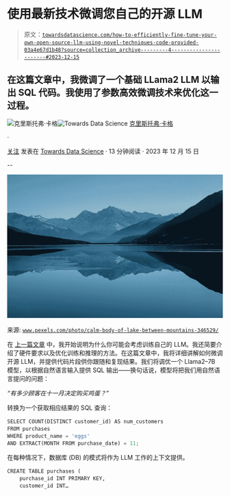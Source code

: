 # 使用最新技术微调您自己的开源 LLM

> 原文：[`towardsdatascience.com/how-to-efficiently-fine-tune-your-own-open-source-llm-using-novel-techniques-code-provided-03a4e67d1b48?source=collection_archive---------4-----------------------#2023-12-15`](https://towardsdatascience.com/how-to-efficiently-fine-tune-your-own-open-source-llm-using-novel-techniques-code-provided-03a4e67d1b48?source=collection_archive---------4-----------------------#2023-12-15)

## 在这篇文章中，我微调了一个基础 LLama2 LLM 以输出 SQL 代码。我使用了**参数高效微调**技术来优化这一过程。

[](https://medium.com/@christopher_karg?source=post_page-----03a4e67d1b48--------------------------------)![克里斯托弗·卡格](https://medium.com/@christopher_karg?source=post_page-----03a4e67d1b48--------------------------------)[](https://towardsdatascience.com/?source=post_page-----03a4e67d1b48--------------------------------)![Towards Data Science](https://towardsdatascience.com/?source=post_page-----03a4e67d1b48--------------------------------) [克里斯托弗·卡格](https://medium.com/@christopher_karg?source=post_page-----03a4e67d1b48--------------------------------)

·

[关注](https://medium.com/m/signin?actionUrl=https%3A%2F%2Fmedium.com%2F_%2Fsubscribe%2Fuser%2F5fbda6d16c39&operation=register&redirect=https%3A%2F%2Ftowardsdatascience.com%2Fhow-to-efficiently-fine-tune-your-own-open-source-llm-using-novel-techniques-code-provided-03a4e67d1b48&user=Christopher+Karg&userId=5fbda6d16c39&source=post_page-5fbda6d16c39----03a4e67d1b48---------------------post_header-----------) 发表在 [Towards Data Science](https://towardsdatascience.com/?source=post_page-----03a4e67d1b48--------------------------------) · 13 分钟阅读 · 2023 年 12 月 15 日 [](https://medium.com/m/signin?actionUrl=https%3A%2F%2Fmedium.com%2F_%2Fvote%2Ftowards-data-science%2F03a4e67d1b48&operation=register&redirect=https%3A%2F%2Ftowardsdatascience.com%2Fhow-to-efficiently-fine-tune-your-own-open-source-llm-using-novel-techniques-code-provided-03a4e67d1b48&user=Christopher+Karg&userId=5fbda6d16c39&source=-----03a4e67d1b48---------------------clap_footer-----------)

--

[](https://medium.com/m/signin?actionUrl=https%3A%2F%2Fmedium.com%2F_%2Fbookmark%2Fp%2F03a4e67d1b48&operation=register&redirect=https%3A%2F%2Ftowardsdatascience.com%2Fhow-to-efficiently-fine-tune-your-own-open-source-llm-using-novel-techniques-code-provided-03a4e67d1b48&source=-----03a4e67d1b48---------------------bookmark_footer-----------)![](img/389987bb764f9aceba43b821ecf0128e.png)

来源: [`www.pexels.com/photo/calm-body-of-lake-between-mountains-346529/`](https://www.pexels.com/photo/calm-body-of-lake-between-mountains-346529/)

在 [上一篇文章](https://medium.com/towards-data-science/quantisation-and-co-reducing-inference-times-on-llms-by-80-671db9349bdb) 中，我开始说明为什么你可能会考虑训练自己的 LLM。我还简要介绍了硬件要求以及优化训练和推理的方法。在这篇文章中，我将详细讲解如何微调开源 LLM，并提供代码片段供你跟随和复现结果。我们将调优一个 Llama2–7B 模型，以根据自然语言输入提供 SQL 输出——换句话说，模型将把我们用自然语言提问的问题：

*“有多少顾客在十一月决定购买鸡蛋？”*

转换为一个获取相应结果的 SQL 查询：

```py
SELECT COUNT(DISTINCT customer_id) AS num_customers
FROM purchases
WHERE product_name = 'eggs'
AND EXTRACT(MONTH FROM purchase_date) = 11;
```

在每种情况下，数据库 (DB) 的模式将作为 LLM 工作的上下文提供。

```py
CREATE TABLE purchases (
    purchase_id INT PRIMARY KEY,
    customer_id INT…
```
